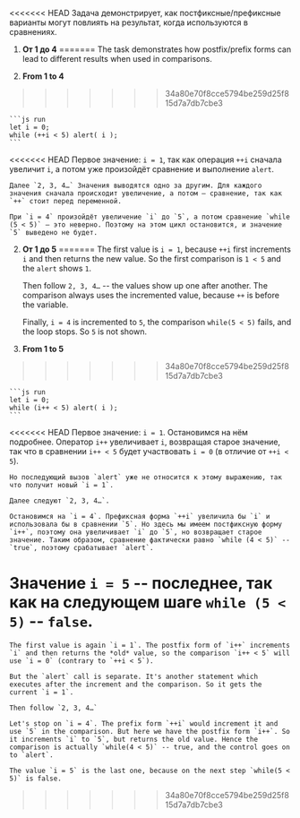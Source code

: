 <<<<<<< HEAD
Задача демонстрирует, как постфиксные/префиксные варианты могут повлиять на результат, когда используются в сравнениях.

1. **От 1 до 4**
=======
The task demonstrates how postfix/prefix forms can lead to different results when used in comparisons.

1. **From 1 to 4**
>>>>>>> 34a80e70f8cce5794be259d25f815d7a7db7cbe3

    ```js run
    let i = 0;
    while (++i < 5) alert( i );
    ```

<<<<<<< HEAD
    Первое значение: `i = 1`, так как операция `++i` сначала увеличит `i`, а потом уже произойдёт сравнение и выполнение `alert`.

    Далее `2, 3, 4…` Значения выводятся одно за другим. Для каждого значения сначала происходит увеличение, а потом – сравнение, так как `++` стоит перед переменной.

    При `i = 4` произойдёт увеличение `i` до `5`, а потом сравнение `while (5 < 5)` – это неверно. Поэтому на этом цикл остановится, и значение `5` выведено не будет.
2. **От 1 до 5**
=======
    The first value is `i = 1`, because `++i` first increments `i` and then returns the new value. So the first comparison is `1 < 5` and the `alert` shows `1`.

    Then follow `2, 3, 4…` -- the values show up one after another. The comparison always uses the incremented value, because `++` is before the variable.

    Finally, `i = 4` is incremented to `5`, the comparison `while(5 < 5)` fails, and the loop stops. So `5` is not shown.
2. **From 1 to 5**
>>>>>>> 34a80e70f8cce5794be259d25f815d7a7db7cbe3

    ```js run
    let i = 0;
    while (i++ < 5) alert( i );
    ```

<<<<<<< HEAD
    Первое значение: `i = 1`. Остановимся на нём подробнее. Оператор `i++` увеличивает `i`, возвращая старое значение, так что в сравнении `i++ < 5` будет участвовать `i = 0` (в отличие от `++i < 5`).

    Но последующий вызов `alert` уже не относится к этому выражению, так что получит новый `i = 1`.

    Далее следуют `2, 3, 4…`.

    Остановимся на `i = 4`. Префиксная форма `++i` увеличила бы `i` и использовала бы в сравнении `5`. Но здесь мы имеем постфиксную форму `i++`, поэтому она увеличивает `i` до `5`, но возвращает старое значение. Таким образом, сравнение фактически равно `while (4 < 5)` -- `true`, поэтому срабатывает `alert`.

   Значение `i = 5` -- последнее, так как на следующем шаге `while (5 < 5)` -- `false`.
=======
    The first value is again `i = 1`. The postfix form of `i++` increments `i` and then returns the *old* value, so the comparison `i++ < 5` will use `i = 0` (contrary to `++i < 5`).

    But the `alert` call is separate. It's another statement which executes after the increment and the comparison. So it gets the current `i = 1`.

    Then follow `2, 3, 4…`

    Let's stop on `i = 4`. The prefix form `++i` would increment it and use `5` in the comparison. But here we have the postfix form `i++`. So it increments `i` to `5`, but returns the old value. Hence the comparison is actually `while(4 < 5)` -- true, and the control goes on to `alert`.

    The value `i = 5` is the last one, because on the next step `while(5 < 5)` is false.
>>>>>>> 34a80e70f8cce5794be259d25f815d7a7db7cbe3
